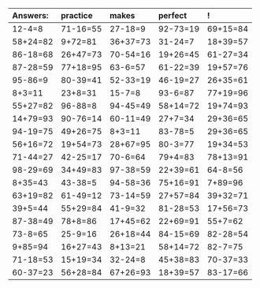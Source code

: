 | Answers: | practice | makes | perfect | ! |
| :--- | :--- | :--- | :--- | :--- |
| 12-4=8 | 71-16=55 | 27-18=9 | 92-73=19 | 69+15=84 | 
| 58+24=82 | 9+72=81 | 36+37=73 | 31-24=7 | 18+39=57 | 
| 86-18=68 | 26+47=73 | 70-54=16 | 19+26=45 | 61-27=34 | 
| 87-28=59 | 77+18=95 | 63-6=57 | 61-22=39 | 19+57=76 | 
| 95-86=9 | 80-39=41 | 52-33=19 | 46-19=27 | 26+35=61 | 
| 8+3=11 | 23+8=31 | 15-7=8 | 93-6=87 | 77+19=96 | 
| 55+27=82 | 96-88=8 | 94-45=49 | 58+14=72 | 19+74=93 | 
| 14+79=93 | 90-76=14 | 60-11=49 | 27+7=34 | 29+36=65 | 
| 94-19=75 | 49+26=75 | 8+3=11 | 83-78=5 | 29+36=65 | 
| 56+16=72 | 19+54=73 | 28+67=95 | 80-3=77 | 19+34=53 | 
| 71-44=27 | 42-25=17 | 70-6=64 | 79+4=83 | 78+13=91 | 
| 98-29=69 | 34+49=83 | 97-38=59 | 22+39=61 | 64-8=56 | 
| 8+35=43 | 43-38=5 | 94-58=36 | 75+16=91 | 7+89=96 | 
| 63+19=82 | 61-49=12 | 73-14=59 | 27+57=84 | 39+32=71 | 
| 39+5=44 | 55+29=84 | 41-9=32 | 81-28=53 | 17+56=73 | 
| 87-38=49 | 78+8=86 | 17+45=62 | 22+69=91 | 55+7=62 | 
| 73-8=65 | 25-9=16 | 26+18=44 | 84-15=69 | 82-28=54 | 
| 9+85=94 | 16+27=43 | 8+13=21 | 58+14=72 | 82-7=75 | 
| 71-18=53 | 15+19=34 | 32-24=8 | 45+38=83 | 70-37=33 | 
| 60-37=23 | 56+28=84 | 67+26=93 | 18+39=57 | 83-17=66 | 
